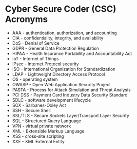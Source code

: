 # Cyber Secure Coder (CSC) Acronyms
* AAA - authentication, authorization, and accounting
* CIA - confidentiality, integrity, and availability
* DoS - Denial of Service
* GDPR - General Data Protection Regulation
* HIPAA - Health Insurance Portability and Accountability Act
* IoT - Internet of Things
* IPsec - Internet Protocol security
* ISO - International Organization for Standardization
* LDAP - Lightweight Directory Access Protocol
* OS - operating system
* OWASP - Open Web Application Security Project
* PASTA - Process for Attack Simulation and Threat Analysis
* PCI DSS - Payment Card Industry Data Security Standard
* SDLC - software development lifecycle
* SOX - Sarbanes-Oxley Act
* SSH - Secure Shell
* SSL/TLS - Secure Sockets Layer/Transport Layer Security
* SQL - Structured Query Language
* VPN - virtual private network
* XML - Extensible Markup Language
* XSS - cross-site scripting
* XXE - XML External Entity

